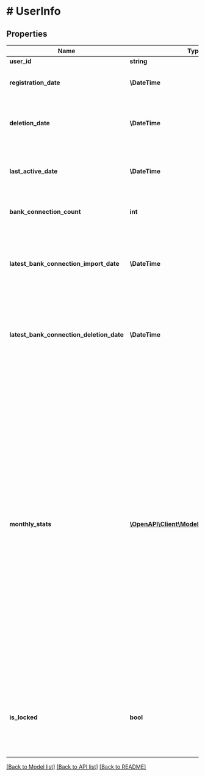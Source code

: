 # # UserInfo

## Properties

Name | Type | Description | Notes
------------ | ------------- | ------------- | -------------
**user_id** | **string** | User&#39;s identifier. |
**registration_date** | **\DateTime** | &lt;strong&gt;Format:&lt;/strong&gt; &#39;YYYY-MM-DD&#39;&lt;br/&gt;User&#39;s registration date. |
**deletion_date** | **\DateTime** | &lt;strong&gt;Format:&lt;/strong&gt; &#39;YYYY-MM-DD&#39;&lt;br/&gt;User&#39;s deletion date. May be null if the user has not been deleted. | [optional]
**last_active_date** | **\DateTime** | &lt;strong&gt;Format:&lt;/strong&gt; &#39;YYYY-MM-DD&#39;&lt;br/&gt;User&#39;s last active date. May be null if the user has not yet logged in. | [optional]
**bank_connection_count** | **int** | Number of bank connections that currently exist for this user. |
**latest_bank_connection_import_date** | **\DateTime** | &lt;strong&gt;Format:&lt;/strong&gt; &#39;YYYY-MM-DD&#39;&lt;br/&gt;Latest date of when a bank connection was imported for this user. This field is null when there has never been a bank connection import. | [optional]
**latest_bank_connection_deletion_date** | **\DateTime** | &lt;strong&gt;Format:&lt;/strong&gt; &#39;YYYY-MM-DD&#39;&lt;br/&gt;Latest date of when a bank connection was deleted for this user. This field is null when there has never been a bank connection deletion. | [optional]
**monthly_stats** | [**\OpenAPI\Client\Model\MonthlyUserStats[]**](MonthlyUserStats.md) | Additional information about the user&#39;s data or activities, broken down in months. The list will by default contain an entry for each month starting with the month of when the user was registered, up to the current month. The date range may vary when you have limited it in the request. &lt;br/&gt;&lt;br/&gt;Please note:&lt;br/&gt;&amp;bull; this field is only set when &#39;includeMonthlyStats&#39; &#x3D; true, otherwise it will be null.&lt;br/&gt;&amp;bull; the list is always ordered from the latest month first, to the oldest month last.&lt;br/&gt;&amp;bull; the list will never contain an entry for a month that was prior to the month of when the user was registered, or after the month of when the user was deleted, even when you have explicitly set a respective date range. This means that the list may be empty if you are requesting a date range where the user didn&#39;t exist yet, or didn&#39;t exist any longer.&lt;br/&gt; &lt;strong&gt;Type:&lt;/strong&gt; MonthlyUserStats | [optional]
**is_locked** | **bool** | Whether the user is currently locked (for further information, see the &#39;maxUserLoginAttempts&#39; setting in your client&#39;s configuration). Note that deleted users will always have this field set to &#39;false&#39;. |

[[Back to Model list]](../../README.md#models) [[Back to API list]](../../README.md#endpoints) [[Back to README]](../../README.md)
